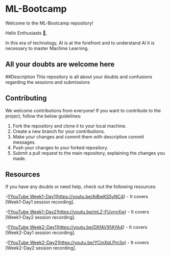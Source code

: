 # ML-Bootcamp
Welcome to the ML-Bootcamp repository!

Hello Enthusiasts 👋,

In this era of technology, AI is at the forefront and to understand AI it is necessary to master Machine Learning.

## All your doubts are welcome here

##Description
This repository is all about your doubts and confusions regarding the sessions and submissions

## Contributing

We welcome contributions from everyone! If you want to contribute to the project, follow the below guidelines:

1. Fork the repository and clone it to your local machine.
2. Create a new branch for your contributions.
3. Make your changes and commit them with descriptive commit messages.
4. Push your changes to your forked repository.
5. Submit a pull request to the main repository, explaining the changes you made.


## Resources

If you have any doubts or need help, check out the following resources:


-[[!YouTube Week1-Day1](https://www.freepik.com/vectors/youtube-logo-png)]https://youtu.be/AiBwKS5yNC4) - It covers [Week1-Day1 session recording].


-[[!YouTube Week1-Day2](https://www.freepik.com/vectors/youtube-logo-png)]https://youtu.be/mLZ-FUvnyXw) - It covers [Week1-Day2 session recording].


-[[!YouTube Week2-Day1](https://www.freepik.com/vectors/youtube-logo-png)]https://youtu.be/DXfAV91AYA4) - It covers [Week2-Day1 session recording].


-[[!YouTube Week2-Day2](https://www.freepik.com/vectors/youtube-logo-png)]https://youtu.be/YCinXqLPm3o) - It covers [Week2-Day2 session recording].



